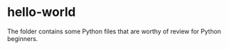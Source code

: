 # hello-world
The folder contains some Python files that are worthy of review for Python beginners.
